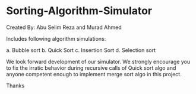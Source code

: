 # Sorting-Algorithm-Simulator
Created By: Abu Selim Reza and Murad Ahmed

Includes following algorithm simulations:

a. Bubble sort
b. Quick Sort
c. Insertion Sort
d. Selection sort

We look forward development of our simulator. We strongly encourage you to fix the irratic behavior during recursive calls of Quick sort algo and anyone competent enough to implement merge sort algo in this project.

Thanks
